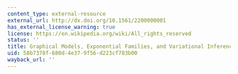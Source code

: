 ```yaml
---
content_type: external-resource
external_url: http://dx.doi.org/10.1561/2200000001
has_external_license_warning: true
license: https://en.wikipedia.org/wiki/All_rights_reserved
status: ''
title: Graphical Models, Exponential Families, and Variational Inference
uid: 58b7378f-680d-4e37-9f56-d223cf783b00
wayback_url: ''
---
```

